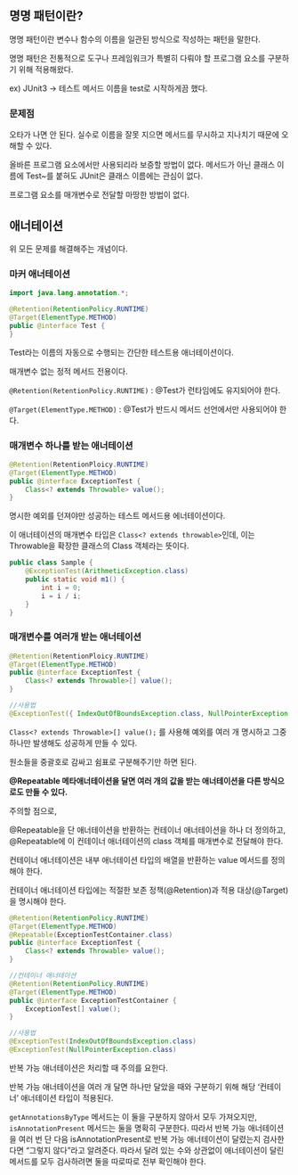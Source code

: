 ## 명명 패턴이란?

명명 패턴이란 변수나 함수의 이름을 일관된 방식으로 작성하는 패턴을 말한다.

명명 패턴은 전통적으로 도구나 프레임워크가 특별히 다뤄야 할 프로그램 요소를 구분하기 위해 적용해왔다.

ex) JUnit3 → 테스트 메서드 이름을 test로 시작하게끔 했다.

### 문제점

오타가 나면 안 된다. 실수로 이름을 잘못 지으면 메서드를 무시하고 지나치기 때문에 오해할 수 있다.

올바른 프로그램 요소에서만 사용되리라 보증할 방법이 없다. 메서드가 아닌 클래스 이름에 Test~를 붙혀도 JUnit은 클래스 이름에는 관심이 없다.

프로그램 요소를 매개변수로 전달할 마땅한 방법이 없다.

## 애너테이션

위 모든 문제를 해결해주는 개념이다.

### 마커 애너테이션

```java
import java.lang.annotation.*;

@Retention(RetentionPolicy.RUNTIME)
@Target(ElementType.METHOD)
public @interface Test {
}
```

Test라는 이름의 자동으로 수행되는 간단한 테스트용 애너테이션이다.

매개변수 없는 정적 메서드 전용이다.

`@Retention(RetentionPolicy.RUNTIME)` : @Test가 런타임에도 유지되어야 한다.

`@Target(ElementType.METHOD)` : @Test가 반드시 메서드 선언에서만 사용되어야 한다.

### 매개변수 하나를 받는 애너테이션

```java
@Retention(RetentionPloicy.RUNTIME)
@Target(ElementType.METHOD)
public @interface ExceptionTest {
	Class<? extends Throwable> value();
}
```

명시한 예외를 던져야만 성공하는 테스트 메서드용 에너테이션이다.

이 애너테이션의 매개변수 타입은 `Class<? extends throwable>`인데, 이는 Throwable을 확장한 클래스의 Class 객체라는 뜻이다.

```java
public class Sample {
	@ExceptionTest(ArithmeticException.class)
	public static void m1() {
		int i = 0;
		i = i / i;
	}
}
```

### 매개변수를 여러개 받는 애너테이션

```java
@Retention(RetentionPloicy.RUNTIME)
@Target(ElementType.METHOD)
public @interface ExceptionTest {
	Class<? extends Throwable>[] value();
}

//사용법
@ExceptionTest({ IndexOutOfBoundsException.class, NullPointerException.class })
```

`Class<? extends Throwable>[] value();` 를 사용해 예외를 여러 개 명시하고 그중 하나만 발생해도 성공하게 만들 수 있다.

원소들을 중괄호로 감싸고 쉼표로 구분해주기만 하면 된다.

**@Repeatable 메타애너테이션을 달면 여러 개의 값을 받는 애너테이션을 다른 방식으로도 만들 수 있다.**

주의할 점으로,

@Repeatable을 단 애너테이션을 반환하는 컨테이너 애너테이션을 하나 더 정의하고, @Repeatable에 이 컨테이너 애너테이션의 class 객체를 매개변수로 전달해야 한다.

컨테이너 애너테이션은 내부 애너테이션 타입의 배열을 반환하는 value 메서드를 정의해야 한다.

컨테이너 애너테이션 타입에는 적절한 보존 정책(@Retention)과 적용 대상(@Target)을 명시해야 한다.

```java
@Retention(RetentionPolicy.RUNTIME)
@Target(ElementType.METHOD)
@Repeatable(ExceptionTestContainer.class)
public @interface ExceptionTest {
	Class<? extends Throwable> value();
}

//컨테이너 애너테이션
@Retention(RetentionPolicy.RUNTIME)
@Target(ElementType.METHOD)
public @interface ExceptionTestContainer {
	ExceptionTest[] value();
}

//사용법
@ExceptionTest(IndexOutOfBoundsException.class)
@ExceptionTest(NullPointerException.class)
```

반복 가능 애너테이션은 처리할 때 주의를 요한다.

반복 가능 애너테이션을 여러 개 달면 하나만 달았을 때와 구분하기 위해 해당 ‘컨테이너’ 애너테이션 타입이 적용된다.

`getAnnotationsByType` 메서드는 이 둘을 구분하지 않아서 모두 가져오지만, `isAnnotationPresent` 메서드는 둘을 명확히 구분한다. 따라서 반복 가능 애너테이션을 여러 번 단 다음 isAnnotationPresent로 반복 가능 애너테이션이 달렸는지 검사한다면 “그렇지 않다”라고 알려준다. 따라서 달려 있는 수와 상관없이 애너테이션이 달린 메서드를 모두 검사하려면 둘을 따로따로 전부 확인해야 한다.